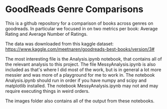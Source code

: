 # GoodReads Genre Comparisons

This is a github repository for a comparison of books across genres on goodreads. In particular we focused in on two metrics per book: Average Rating and Average Number of Ratings.

The data was downloaded from this kaggle dataset: https://www.kaggle.com/meetnaren/goodreads-best-books/version/3#

The most interesting file is the Analysis.ipynb notebook, that contains all of the relevant analysis to this project. The file MessyAnalysis.ipynb is also included as that's where I did most of the work, but is in general a lot more messier and was more of a playground for me to work in. The notebook Analysis.ipynb should run in order if you have numpy and scipy and matplotlib installed. The notebook MessyAnalysis.ipynb may not and may require executing things in weird orders. 

The images folder also contains all of the output from these notebooks.